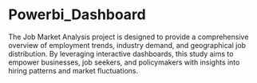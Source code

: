 # Powerbi_Dashboard
The Job Market Analysis project is designed to provide a comprehensive overview of employment trends, industry demand, and geographical job distribution. By leveraging interactive dashboards, this study aims to empower businesses, job seekers, and policymakers with insights into hiring patterns and market fluctuations.

